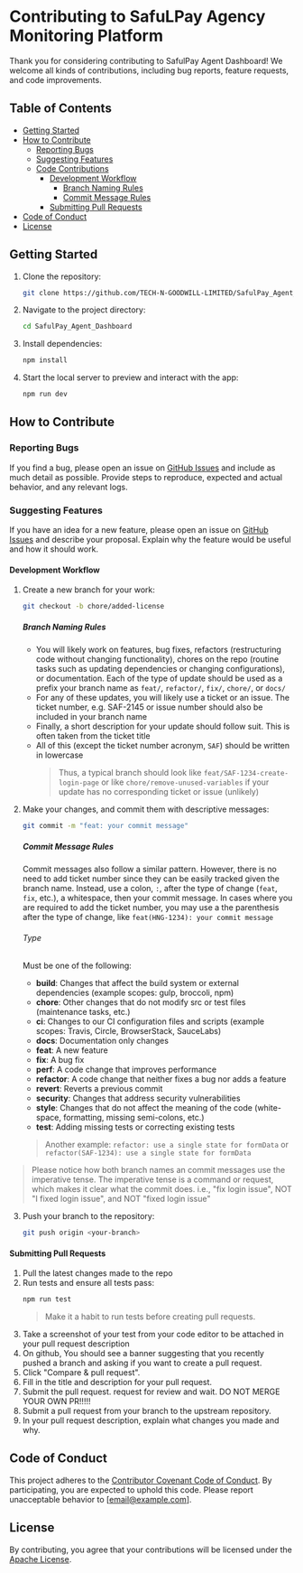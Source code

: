 # Contributing to SafuLPay Agency Monitoring Platform

Thank you for considering contributing to SafulPay Agent Dashboard! We welcome all kinds of contributions, including bug reports, feature requests, and code improvements.

## Table of Contents

- [Getting Started](#getting-started)
- [How to Contribute](#how-to-contribute)
  - [Reporting Bugs](#reporting-bugs)
  - [Suggesting Features](#suggesting-features)
  - [Code Contributions](#code-contributions)
    - [Development Workflow](#development-workflow)
      - [Branch Naming Rules](#branch-naming-rules)
      - [Commit Message Rules](#commit-message-rules)
    - [Submitting Pull Requests](#submitting-pull-requests)
- [Code of Conduct](#code-of-conduct)
- [License](#license)

## Getting Started

1. Clone the repository:
   ```sh
   git clone https://github.com/TECH-N-GOODWILL-LIMITED/SafulPay_Agent_Dashboard
   ```
2. Navigate to the project directory:
   ```sh
   cd SafulPay_Agent_Dashboard
   ```
3. Install dependencies:
   ```sh
   npm install
   ```
4. Start the local server to preview and interact with the app:
   ```sh
   npm run dev
   ```

## How to Contribute

### Reporting Bugs

If you find a bug, please open an issue on [GitHub Issues](https://github.com/hngprojects/E-Vote-FE/issues) and include as much detail as possible. Provide steps to reproduce, expected and actual behavior, and any relevant logs.

### Suggesting Features

If you have an idea for a new feature, please open an issue on [GitHub Issues](https://github.com/TECH-N-GOODWILL-LIMITED/SafulPay_Agent_Dashboard/issues) and describe your proposal. Explain why the feature would be useful and how it should work.

#### Development Workflow

1. Create a new branch for your work:
   ```sh
   git checkout -b chore/added-license
   ```
   ##### Branch Naming Rules
   - You will likely work on features, bug fixes, refactors (restructuring code without changing functionality), chores on the repo (routine tasks such as updating dependencies or changing configurations), or documentation. Each of the type of update should be used as a prefix your branch name as `feat/`, `refactor/`, `fix/`, `chore/`, or `docs/`
   - For any of these updates, you will likely use a ticket or an issue. The ticket number, e.g. SAF-2145 or issue number should also be included in your branch name
   - Finally, a short description for your update should follow suit. This is often taken from the ticket title
   - All of this (except the ticket number acronym, `SAF`) should be written in lowercase
     > Thus, a typical branch should look like `feat/SAF-1234-create-login-page` or like `chore/remove-unused-variables` if your update has no corresponding ticket or issue (unlikely)
2. Make your changes, and commit them with descriptive messages:

   ```sh
   git commit -m "feat: your commit message"
   ```

   ##### Commit Message Rules

   Commit messages also follow a similar pattern. However, there is no need to add ticket number since they can be easily tracked given the branch name. Instead, use a colon, `:`, after the type of change (`feat`, `fix`, etc.), a whitespace, then your commit message. In cases where you are required to add the ticket number, you may use a the parenthesis after the type of change, like `feat(HNG-1234): your commit message`

   ###### Type

   Must be one of the following:

   - **build**: Changes that affect the build system or external dependencies (example scopes: gulp, broccoli, npm)
   - **chore**: Other changes that do not modify src or test files (maintenance tasks, etc.)
   - **ci**: Changes to our CI configuration files and scripts (example scopes: Travis, Circle, BrowserStack, SauceLabs)
   - **docs**: Documentation only changes
   - **feat**: A new feature
   - **fix**: A bug fix
   - **perf**: A code change that improves performance
   - **refactor**: A code change that neither fixes a bug nor adds a feature
   - **revert**: Reverts a previous commit
   - **security**: Changes that address security vulnerabilities
   - **style**: Changes that do not affect the meaning of the code (white-space, formatting, missing semi-colons, etc.)
   - **test**: Adding missing tests or correcting existing tests

   > Another example: `refactor: use a single state for formData` or `refactor(SAF-1234): use a single state for formData`

> Please notice how both branch names an commit messages use the imperative tense. The imperative tense is a command or request, which makes it clear what the commit does. i.e., "fix login issue", NOT "I fixed login issue", and NOT "fixed login issue"

3. Push your branch to the repository:
   ```sh
   git push origin <your-branch>
   ```

#### Submitting Pull Requests

1. Pull the latest changes made to the repo
2. Run tests and ensure all tests pass:
   ```sh
   npm run test
   ```
   > Make it a habit to run tests before creating pull requests.
3. Take a screenshot of your test from your code editor to be attached in your pull request description
4. On github, You should see a banner suggesting that you recently pushed a branch and asking if you want to create a pull request.
5. Click "Compare & pull request".
6. Fill in the title and description for your pull request.
7. Submit the pull request. request for review and wait. DO NOT MERGE YOUR OWN PR!!!!!
8. Submit a pull request from your branch to the upstream repository.
9. In your pull request description, explain what changes you made and why.

## Code of Conduct

This project adheres to the [Contributor Covenant Code of Conduct](https://www.contributor-covenant.org/version/2/0/code_of_conduct/). By participating, you are expected to uphold this code. Please report unacceptable behavior to [email@example.com].

## License

By contributing, you agree that your contributions will be licensed under the [Apache License](LICENSE).
